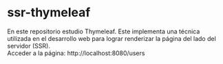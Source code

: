# ssr-thymeleaf
En este repositorio estudio Thymeleaf. Este implementa una técnica utilizada en el desarrollo web para lograr renderizar la página del lado del servidor (SSR).
<br>
Acceder a la página: http://localhost:8080/users
